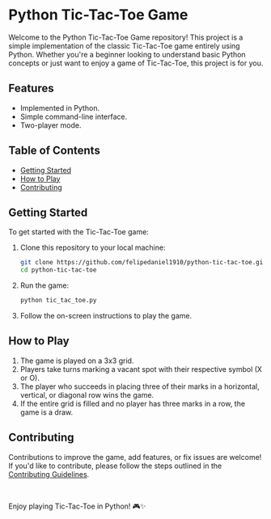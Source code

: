 # Python Tic-Tac-Toe Game

Welcome to the Python Tic-Tac-Toe Game repository! This project is a simple implementation of the classic Tic-Tac-Toe game entirely using Python. Whether you're a beginner looking to understand basic Python concepts or just want to enjoy a game of Tic-Tac-Toe, this project is for you.

## Features

- Implemented in Python.
- Simple command-line interface.
- Two-player mode.

## Table of Contents

- [Getting Started](#getting-started)
- [How to Play](#how-to-play)
- [Contributing](#contributing)

## Getting Started

To get started with the Tic-Tac-Toe game:

1. Clone this repository to your local machine:

    ```bash
    git clone https://github.com/felipedaniel1910/python-tic-tac-toe.git
    cd python-tic-tac-toe
    ```

2. Run the game:

    ```bash
    python tic_tac_toe.py
    ```

3. Follow the on-screen instructions to play the game.

## How to Play

1. The game is played on a 3x3 grid.
2. Players take turns marking a vacant spot with their respective symbol (X or O).
3. The player who succeeds in placing three of their marks in a horizontal, vertical, or diagonal row wins the game.
4. If the entire grid is filled and no player has three marks in a row, the game is a draw.

## Contributing

Contributions to improve the game, add features, or fix issues are welcome! If you'd like to contribute, please follow the steps outlined in the [Contributing Guidelines](CONTRIBUTING.md).

<br/>

Enjoy playing Tic-Tac-Toe in Python! 🎮✨
